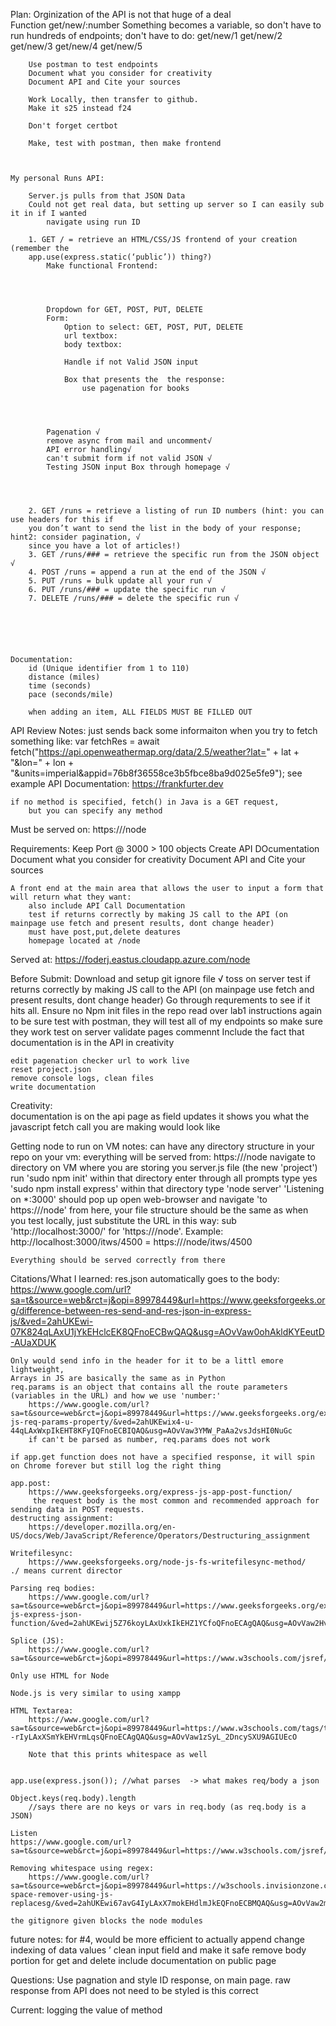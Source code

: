 Plan: 
	Orginization of the API is not that huge of a deal  
	Function get/new/:number
		Something becomes a variable, so don't have to run hundreds of endpoints; don't have to do: 
			get/new/1
			get/new/2
			get/new/3
			get/new/4
			get/new/5
		
		Use postman to test endpoints 
		Document what you consider for creativity
		Document API and Cite your sources
		
		Work Locally, then transfer to github. 
		Make it s25 instead f24 
		
		Don't forget certbot 

		Make, test with postman, then make frontend 

		

	My personal Runs API: 

		Server.js pulls from that JSON Data 
		Could not get real data, but setting up server so I can easily sub it in if I wanted
			navigate using run ID 

		1. GET / = retrieve an HTML/CSS/JS frontend of your creation (remember the
		app.use(express.static(‘public’)) thing?)
			Make functional Frontend: 
				
				
				
			
			Dropdown for GET, POST, PUT, DELETE
			Form: 
				Option to select: GET, POST, PUT, DELETE
				url textbox:
				body textbox:

				Handle if not Valid JSON input

				Box that presents the  the response: 
					use pagenation for books 




			Pagenation √
			remove async from mail and uncomment√
			API error handling√
			can't submit form if not valid JSON √
			Testing JSON input Box through homepage √
			
			


		2. GET /runs = retrieve a listing of run ID numbers (hint: you can use headers for this if
		you don’t want to send the list in the body of your response; hint2: consider pagination, √
		since you have a lot of articles!)
		3. GET /runs/### = retrieve the specific run from the JSON object √
		4. POST /runs = append a run at the end of the JSON √
		5. PUT /runs = bulk update all your run √
		6. PUT /runs/### = update the specific run √
		7. DELETE /runs/### = delete the specific run √

		
		



	Documentation: 
		id (Unique identifier from 1 to 110)
		distance (miles)
		time (seconds) 
		pace (seconds/mile)

		when adding an item, ALL FIELDS MUST BE FILLED OUT 

API Review Notes: 
	just sends back some informaiton when you try to fetch something like: 
		var fetchRes = await fetch("https://api.openweathermap.org/data/2.5/weather?lat=" + lat + "&lon=" + lon + "&units=imperial&appid=76b8f36558ce3b5fbce8ba9d025e5fe9");
		see example API Documentation: 
			https://frankfurter.dev

	if no method is specified, fetch() in Java is a GET request, 
		but you can specify any method

Must be served on: 
	https://<FQDN>/node



Requirements: 
	Keep Port @ 3000
	> 100 objects
	Create API DOcumentation 
	Document what you consider for creativity
	Document API and Cite your sources
	
	A front end at the main area that allows the user to input a form that will return what they want: 
		also include API Call Documentation 
		test if returns correctly by making JS call to the API (on mainpage use fetch and present results, dont change header)
		must have post,put,delete deatures
		homepage located at /node




Served at: https://foderj.eastus.cloudapp.azure.com/node

Before Submit: 
	Download and setup git ignore file √
	toss on server 
	test if returns correctly by making JS call to the API (on mainpage use fetch and present results, dont change header)
	Go through requrements to see if it hits all. 
	Ensure no Npm init files in the repo
	read over lab1 instructions again to be sure 
	test with postman, they will test all of my endpoints so make sure they work
	test on server 
	validate pages 
	commennt
	Include the fact that documentation is in the API in creativity 

	edit pagenation checker url to work live
	reset project.json 
	remove console logs, clean files 
	write documentation 


Creativity: 	
	documentation is on the api page
	as field updates it shows you what the javascript fetch call you are making would look like




Getting node to run on VM notes: 
	can have any directory structure in your repo on your vm: everything will be served from: 
		https://<FQDN>/node
	navigate to directory on VM where you are storing you server.js file (the new 'project')
	run 'sudo npm init' within that directory 
	enter through all prompts 
	type yes
	'sudo npm install express' within that directory 
	type 'node server' 
	'Listening on *:3000' should pop up 
	open web-browser and navigate 'to https://<FQDN>/node'
	from here, your file structure should be the same as when you test locally, just substitute the URL in this way: 
		sub 'http://localhost:3000/' for 'https://<FQDN>/node'. Example: 
			http://localhost:3000/itws/4500 = https://<FQDN>/node/itws/4500

		
	Everything should be served correctly from there

Citations/What I learned: 
	res.json automatically goes to the body: 
		 https://www.google.com/url?sa=t&source=web&rct=j&opi=89978449&url=https://www.geeksforgeeks.org/difference-between-res-send-and-res-json-in-express-js/&ved=2ahUKEwi-07K824qLAxU1jYkEHclcEK8QFnoECBwQAQ&usg=AOvVaw0ohAkldKYEeutD-AUaXDUK
	

	Only would send info in the header for it to be a littl emore lightweight, 
	Arrays in JS are basically the same as in Python
	req.params is an object that contains all the route parameters (variables in the URL) and how we use 'number:'
		https://www.google.com/url?sa=t&source=web&rct=j&opi=89978449&url=https://www.geeksforgeeks.org/express-js-req-params-property/&ved=2ahUKEwix4-u-44qLAxWxpIkEHT8KFyIQFnoECBIQAQ&usg=AOvVaw3YMW_PaAa2vsJdsHI0NuGc
		if can't be parsed as number, req.params does not work

	if app.get function does not have a specified response, it will spin on Chrome forever but still log the right thing
		
	app.post: 
		https://www.geeksforgeeks.org/express-js-app-post-function/
		 the request body is the most common and recommended approach for sending data in POST requests.
	destructing assignment: 
		https://developer.mozilla.org/en-US/docs/Web/JavaScript/Reference/Operators/Destructuring_assignment

	Writefilesync: 
		https://www.geeksforgeeks.org/node-js-fs-writefilesync-method/
	./ means current director 

	Parsing req bodies: 
		https://www.google.com/url?sa=t&source=web&rct=j&opi=89978449&url=https://www.geeksforgeeks.org/express-js-express-json-function/&ved=2ahUKEwij5Z76koyLAxUxkIkEHZ1YCfoQFnoECAgQAQ&usg=AOvVaw2Hv2KKIqisiT2RMM7yHfmL

	Splice (JS): 
		https://www.google.com/url?sa=t&source=web&rct=j&opi=89978449&url=https://www.w3schools.com/jsref/jsref_splice.asp&ved=2ahUKEwi6uZnZm4yLAxV4hIkEHbZvHF0QFnoECB0QAQ&usg=AOvVaw3E6K3kw9F_ybXFVnnwrx2h

	Only use HTML for Node 

	Node.js is very similar to using xampp 

	HTML Textarea: 
		https://www.google.com/url?sa=t&source=web&rct=j&opi=89978449&url=https://www.w3schools.com/tags/tag_textarea.asp&ved=2ahUKEwj0to--rIyLAxXSmYkEHVrmLqsQFnoECAgQAQ&usg=AOvVaw1zSyL_2DncySXU9AGIUEcO

		Note that this prints whitespace as well 


	app.use(express.json()); //what parses  -> what makes req/body a json 

	Object.keys(req.body).length
		//says there are no keys or vars in req.body (as req.body is a JSON)

	Listen 
	https://www.google.com/url?sa=t&source=web&rct=j&opi=89978449&url=https://www.w3schools.com/jsref/obj_inputevent.asp&ved=2ahUKEwi92dXl2YyLAxXjnokEHcM2KMUQFnoECB8QAQ&usg=AOvVaw3AgHYO0Tmzu3jspRFsQm0N

	Removing whitespace using regex: 
		https://www.google.com/url?sa=t&source=web&rct=j&opi=89978449&url=https://w3schools.invisionzone.com/topic/46639-space-remover-using-js-replacesg/&ved=2ahUKEwi67avG4IyLAxX7mokEHdlmJkEQFnoECBMQAQ&usg=AOvVaw2mX5dhkqg4CmSS0UwkwVHu

	the gitignore given blocks the node modules 


future notes: 
	for #4, would be more efficient to actually append 
	change indexing of data values ’
	clean input field and make it safe 
	remove body portion for get and delete
	include documentation on public page 

Questions: 
	Use pagnation and style ID response, on main page. raw response from API does not need to be styled
		is this correct

Current: 
	logging the value of method 
